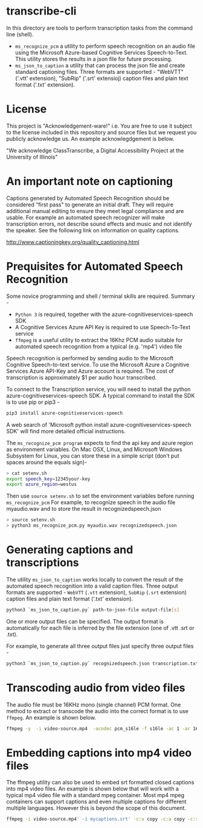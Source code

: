# transcribe-cli

In this directory are tools to perform transcription tasks from the command line (shell).

* `ms_recognize_pcm` a utility to perform speech recognition on an audio file using the Microsoft Azure-based Cognitive Services Speech-to-Text. This utility stores the results in a json file for future processing. 
* `ms_json_to_caption` a utility that can process the json file and create standard captioning files. Three formats are supported - "WebVTT" ('.vtt' extension), "SubRip" ('.srt' extensioj) caption files and plain text format ('.txt' extension).

# License

This project is "Acknowledgement-ware!" i.e. You are free to use it subject to the license included in this repository and source files but we request you publicly acknowledge us. An example acknowlegdgement is below.

"We acknowledge ClassTranscribe, a Digital Accessibility Project at the University of Illinois"

# An important note on captioning

Captions generated by Automated Speech Recognition should be considered "first pass" to generate an initial draft. They will require additional manual editing to ensure they meet legal compliance  and are usable. For example an automated speech recognizer will make transcription errors, not describe sound effects and music and not identify the speaker. See the following link on information on quality captions.

http://www.captioningkey.org/quality_captioning.html

# Prequisites for Automated Speech Recognition

Some novice programming and shell / terminal skills are required. Summary -

* `Python 3` is required, together with the azure-cognitiveservices-speech SDK
* A Cognitive Services Azure API Key is required to use Speech-To-Text service
* `ffmpeg` is a useful utility to  extract the 16Khz PCM audio suitable for automated speech recognition from a typical (e.g. 'mp4') video file 

Speech recognition is performed by sending audio to the Microsoft Cognitive Speech-to-text service.
To use the Microsoft Azure a Cognitive Services Azure API-Key and Azure account is required. The cost of transcription is approximately $1 per audio hour transcribed.

To connect to the Transcription service, you will need to install the python azure-cognitiveservices-speech SDK. A typical command to install the SDK is to use pip or pip3 -

```sh
pip3 install azure-cognitiveservices-speech
```

A web search of 'Microsoft python install azure-cognitiveservices-speech SDK' will find more detailed official instructions.

The `ms_recognize_pcm program` expects to find the api key and azure region as environment variables. On Mac OSX, Linux, and Microsoft Windows Subsystem for Linux, you can store these in a simple script (don't put spaces around the equals sign)-

```sh
> cat setenv.sh
export speech_key=12345your-key
export azure_region=westus
```

Then use `source setenv.sh` to set the environment variables before running `ms_recognize_pcm` 
For example, to recognize speech in the audio file myaudio.wav and to store the result in recognizedspeech.json

```sh
> source setenv.sh
> python3 ms_recognize_pcm.py myaudio.wav recognizedspeech.json
```

# Generating captions and transcriptions

The utility `ms_json_to_caption` works locally to convert the result of the automated speech recognition into a valid caption files.
Three output formats are supported - `WebVTT` (`.vtt` extension), `SubRip` (`.srt` extension) caption files and plain text format ('.txt' extension).

```sh
python3 `ms_json_to_caption.py` path-to-json-file output-file[s]
```

One or more output files can be specified. The output format is automatically for each file is inferred by the file extension (one of .vtt .srt or .txt).

For example, to generate all three output files just specify three output files -

```sh
python3 `ms_json_to_caption.py` recognizedspeech.json transcription.txt captions.vtt captions.srt
```
 
# Transcoding audio from video files

The audio file must be 16KHz mono (single channel) PCM format. One method to extract or transcode the audio into the correct format is to use `ffmpeg`. An example is shown below.

```sh
ffmpeg -y  -i video-source.mp4  -acodec pcm_s16le -f s16le -ac 1 -ar 16000 audio-output.wav
```

# Embedding captions into mp4 video files

The ffmpeg utility can also be used to embed srt formatted closed captions into mp4 video files. An example is shown below that will work with a typical mp4 video file with a standard mpeg container. Most mp4 mpeg containers can support captions and even multiple captions for different multiple languages. However this is beyond the scope of this document.

```sh
ffmpeg -i video-source.mp4' -i mycaptions.srt' -c:v copy -c:a copy -c:s mov_text  video-with-captions.mp4
```
